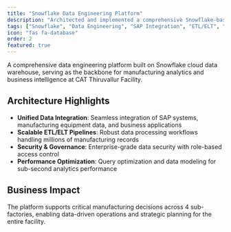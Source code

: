 ```yaml
---
title: "Snowflake Data Engineering Platform"
description: "Architected and implemented a comprehensive Snowflake-based data engineering platform for CAT Thiruvallur Facility, integrating SAP, manufacturing systems, and business applications into a unified data warehouse supporting analytics across 4 sub-factories."
tags: ["Snowflake", "Data Engineering", "SAP Integration", "ETL/ELT", "Data Warehouse", "Manufacturing Data"]
icon: "fas fa-database"
order: 2
featured: true
---
```


A comprehensive data engineering platform built on Snowflake cloud data warehouse, serving as the backbone for manufacturing analytics and business intelligence at CAT Thiruvallur Facility.

## Architecture Highlights

- **Unified Data Integration**: Seamless integration of SAP systems, manufacturing equipment data, and business applications
- **Scalable ETL/ELT Pipelines**: Robust data processing workflows handling millions of manufacturing records
- **Security & Governance**: Enterprise-grade data security with role-based access control
- **Performance Optimization**: Query optimization and data modeling for sub-second analytics performance

## Business Impact

The platform supports critical manufacturing decisions across 4 sub-factories, enabling data-driven operations and strategic planning for the entire facility.
